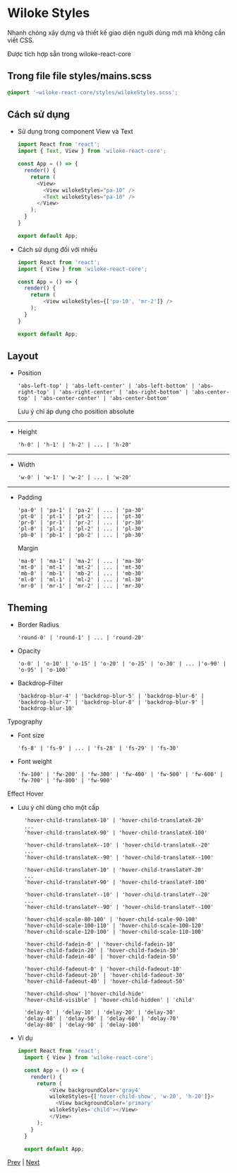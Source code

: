[3]: ../general/files
[5]: ./tachyons.md

<!--  content -->

# Wiloke Styles

Nhanh chóng xây dựng và thiết kế giao diện người dùng mới mà không cần viết CSS.

Được tích hợp sẵn trong wiloke-react-core

## Trong file file styles/mains.scss

```scss
@import '~wiloke-react-core/styles/wilokeStyles.scss';
```

## Cách sử dụng

- Sử dụng trong component View và Text

  ```js
  import React from 'react';
  import { Text, View } from 'wiloke-react-core';

  const App = () => {
    render() {
      return (
        <View>
          <View wilokeStyles="pa-10" />
          <Text wilokeStyles="pa-10" />
        </View>
      );
    }
  }

  export default App;
  ```

- Cách sử dụng đối với nhiều

  ```js
  import React from 'react';
  import { View } from 'wiloke-react-core';

  const App = () => {
    render() {
      return (
          <View wilokeStyles={['pa-10', 'mr-2']} />
      );
    }
  }

  export default App;
  ```

## Layout

- Position

  `'abs-left-top' | 'abs-left-center' | 'abs-left-bottom' | 'abs-right-top' | 'abs-right-center' | 'abs-right-bottom' | 'abs-center-top' | 'abs-center-center' | 'abs-center-bottom'`

  Lưu ý chỉ áp dụng cho position absolute

---

- Height

  ```Shell
  'h-0' | 'h-1' | 'h-2' | ... | 'h-20'
  ```

---

- Width

  ```Shell
  'w-0' | 'w-1' | 'w-2' | ... | 'w-20'
  ```

---

- Padding

  ```Shell
  'pa-0' | 'pa-1' | 'pa-2' | ... | 'pa-30'
  'pt-0' | 'pt-1' | 'pt-2' | ... | 'pt-30'
  'pr-0' | 'pr-1' | 'pr-2' | ... | 'pr-30'
  'pl-0' | 'pl-1' | 'pl-2' | ... | 'pl-30'
  'pb-0' | 'pb-1' | 'pb-2' | ... | 'pb-30'
  ```

  Margin

  ```Shell
  'ma-0' | 'ma-1' | 'ma-2' | ... | 'ma-30'
  'mt-0' | 'mt-1' | 'mt-2' | ... | 'mt-30'
  'mb-0' | 'mb-1' | 'mb-2' | ... | 'mb-30'
  'ml-0' | 'ml-1' | 'ml-2' | ... | 'ml-30'
  'mr-0' | 'mr-1' | 'mr-2' | ... | 'mr-30'
  ```

## Theming

- Border Radius

  ```Shell
  'round-0' | 'round-1' | ... | 'round-20'
  ```

- Opacity

  ```Shell
  'o-0' | 'o-10' | 'o-15' | 'o-20' | 'o-25' | 'o-30' | ... |'o-90' | 'o-95' | 'o-100'`

  ```

- Backdrop-Filter

  ```Shell
  'backdrop-blur-4' | 'backdrop-blur-5' | 'backdrop-blur-6' | 'backdrop-blur-7' | 'backdrop-blur-8' | 'backdrop-blur-9' | 'backdrop-blur-10'
  ```

Typography

- Font size

  ```Shell
  'fs-8' | 'fs-9' | ... | 'fs-28' | 'fs-29' | 'fs-30'
  ```

- Font weight

  ```Shell
  'fw-100' | 'fw-200' | 'fw-300' | 'fw-400' | 'fw-500' | 'fw-600' | 'fw-700' | 'fw-800' | 'fw-900'
  ```

Effect Hover

- Lưu ý chỉ dùng cho một cấp

  ```Shell
    'hover-child-translateX-10' | 'hover-child-translateX-20'
    ...
    'hover-child-translateX-90' | 'hover-child-translateX-100'

    'hover-child-translateX--10' | 'hover-child-translateX--20'
    ...
    'hover-child-translateX--90' | 'hover-child-translateX--100'

    'hover-child-translateY-10' | 'hover-child-translateY-20'
    ...
    'hover-child-translateY-90' | 'hover-child-translateY-100'

    'hover-child-translateY--10' | 'hover-child-translateY--20'
    ...
    'hover-child-translateY--90' | 'hover-child-translateY--100'

    'hover-child-scale-80-100' | 'hover-child-scale-90-100'
    'hover-child-scale-100-110' | 'hover-child-scale-100-120'
    'hover-child-scale-120-100' | 'hover-child-scale-110-100'

    'hover-child-fadein-0' | 'hover-child-fadein-10'
    'hover-child-fadein-20' | 'hover-child-fadein-30'
    'hover-child-fadein-40' | 'hover-child-fadein-50'

    'hover-child-fadeout-0' | 'hover-child-fadeout-10'
    'hover-child-fadeout-20' | 'hover-child-fadeout-30'
    'hover-child-fadeout-40' | 'hover-child-fadeout-50'

    'hover-child-show' |'hover-child-hide'
    'hover-child-visible' | 'hover-child-hidden' | 'child'

    'delay-0' | 'delay-10' | 'delay-20' | 'delay-30'
    'delay-40' | 'delay-50' | 'delay-60' | 'delay-70'
    'delay-80' | 'delay-90' | 'delay-100'
  ```

- Ví dụ

  ```js
  import React from 'react';
    import { View } from 'wiloke-react-core';

    const App = () => {
      render() {
        return (
            <View backgroundColor='gray4'
            wilokeStyles={['hover-child-show', 'w-20', 'h-20']}>
              <View backgroundColor='primary'
            wilokeStyles='child'></View>
            </View>
        );
      }
    }

    export default App;
  ```

<!-- end of content -->

[Prev][3] | [Next][5]

